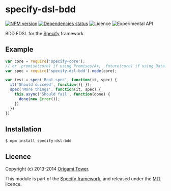 specify-dsl-bdd
===============

[![NPM version](https://img.shields.io/npm/v/specify-dsl-bdd.svg?style=flat)](https://npmjs.org/package/specify-dsl-bdd)
[![Dependencies status](https://img.shields.io/david/origamitower/specify-dsl-bdd.svg?style=flat)](https://david-dm.org/origamitower/specify-dsl-bdd)
![Licence](https://img.shields.io/npm/l/specify-dsl-bdd.svg?style=flat&label=licence)
![Experimental API](https://img.shields.io/badge/API_stability-exprimental-orange.svg?style=flat)


BDD EDSL for the [Specify][] framework.


## Example

```js
var core = require('specify-core');
// or .promise(core) if using Promises/A+, .future(core) if using Data.Future
var spec = require('specify-dsl-bdd').node(core);

var test = spec('Root spec', function(it, spec) {
  it('Should succeed', function(){ });
  spec('More things', function(it, spec) {
    this.async('Should fail', function(done) {
      done(new Error());
    })
  })
})
```


## Installation

```shell
$ npm install specify-dsl-bdd
```

## Licence

Copyright (c) 2013-2014 [Origami Tower](http://www.origamitower.com).

This module is part of the [Specify framework][Specify], and released under the
[MIT](http://origami-tower.mit-license.org/) licence.

[Specify]: https://github.com/origamitower/specify
